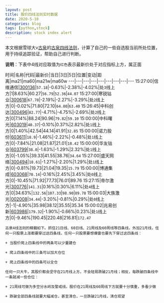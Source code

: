 ```yaml
---
layout: post
title: 股价四线法则实时数据
date: 2020-5-10
categories: blog
tags: [python,stock]
description: stock index alert
---
```



本文根据雪球大v[古泉](https://xueqiu.com/u/7148646888)的[古泉四线法则](https://xueqiu.com/7148646888/130498192)，计算了自己的一些自选股当前所处位置，用于持续追踪验证，帮助自己进行判断。

**说明**：下表中4线对应取值为`红色`表示最新价处于对应指标上方，属正面

时间|名称|代码|最新价|当日|3日|5日|位置|变动|距离|ma21|ma60|ma21w|ma60w
---|---|---|---|---|---|---|---|---
15:27:00|信维通信|[300136](https://xueqiu.com/S/SZ300136)|`57.18`|-0.63%|-2.38%|-4.02%|处`3`线上方|1|8.63%|60.27|`56.79`|`52.36`|`44.07`
15:27:00|寒锐钴业|[300618](https://xueqiu.com/S/SZ300618)|`67.78`|-2.19%|-2.27%|-3.29%|处`2`线上方|0|-0.02%|71.80|72.10|`64.80`|`63.40`
15:26:45|中科创达|[300496](https://xueqiu.com/S/SZ300496)|`82.77`|-4.71%|-4.75%|-2.69%|处`2`线上方|0|7.14%|88.24|90.96|`79.82`|`59.10`
15:00:00|中科曙光|[603019](https://xueqiu.com/S/SH603019)|`40.37`|-0.10%|0.37%|2.82%|处`1`线上方|0|1.40%|42.54|44.14|41.91|`32.85`
15:00:00|诺力股份|[603611](https://xueqiu.com/S/SH603611)|`18.9`|-1.46%|-2.22%|-0.48%|处`1`线上方|0|-7.84%|21.08|21.87|21.01|`18.42`
15:00:00|华友钴业|[603799](https://xueqiu.com/S/SH603799)|`38.0`|-1.63%|-1.29%|2.32%|处`1`线上方|0|-1.05%|39.33|41.55|38.76|`34.64`
15:27:00|盛天网络|[300494](https://xueqiu.com/S/SZ300494)|`18.61`|-1.27%|-2.20%|1.29%|处`1`线上方|0|-0.81%|19.73|21.04|19.35|`15.79`
15:00:00|博通集成|[603068](https://xueqiu.com/S/SH603068)|`70.14`|-0.16%|2.45%|3.45%|处`0`线上方|0|-10.45%|71.92|77.73|76.01|89.76
15:27:15|帝尔激光|[300776](https://xueqiu.com/S/SZ300776)|`141.31`|0.16%|0.30%|6.11%|处`4`线上方|0|34.63%|`132.56`|`107.33`|`98.90`|`89.78`
15:00:03|大族激光|[002008](https://xueqiu.com/S/SZ002008)|`34.44`|-3.20%|-0.81%|0.29%|处`0`线上方|-1|-4.90%|35.98|38.12|35.55|35.34
15:00:02|兆易创新|[603986](https://xueqiu.com/S/SH603986)|`179.32`|-1.90%|-0.66%|0.23%|处`1`线上方|0|-9.46%|190.45|220.48|216.81|`172.47`

```
古泉4线法则的精髓如下。抓住21日线、60日线、21周线及60周线等四条线，外加21月线，任何一只股票上涨都要穿过这四条线，任何一只股票要想爆雷也要先下穿过这四条线：

+ 当股价爬上四条线中的两条可以少量建仓

+ 爬上四条线中的三条可以加大仓位

+ 爬上四条线中的四条可以全仓

任何一只大牛，其股价都会坚守在21月线上方，不会轻易跌破21月线；相反，每跌破四条线中一条就减一些仓位：

+ 21周线可做为多空分水岭及警戒线，股价在21周线及60周线下方就要十分慎重，多看少做

+ 跌破全部四条线就要大幅减仓，甚至清仓，一旦跌破21月线，清仓观望
```